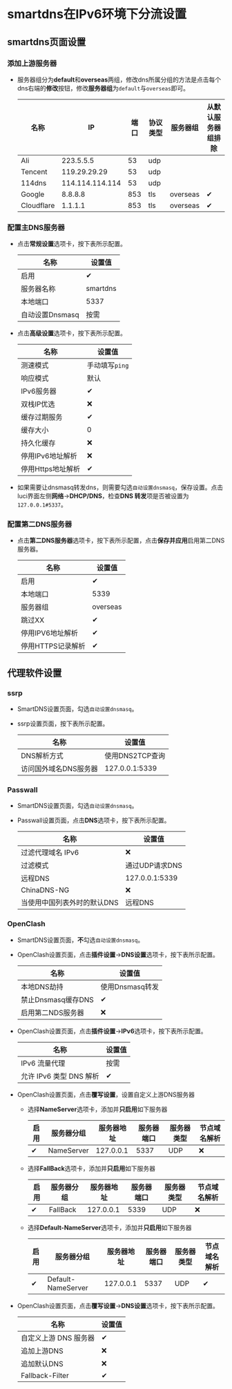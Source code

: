 # smartdns在IPv6环境下分流设置

## smartdns页面设置

### 添加上游服务器

+ 服务器组分为**default**和**overseas**两组，修改dns所属分组的方法是点击每个dns右端的**修改**按钮，修改**服务器组**为`default`与`overseas`即可。

    | 名称 | IP | 端口 | 协议类型 | 服务器组 | 从默认服务器组排除 |
    | - | - | - | - | - | - |
    | Ali | 223.5.5.5 | 53 | udp | | |
    | Tencent | 119.29.29.29 | 53 | udp | | |
    | 114dns | 114.114.114.114 | 53 | udp | | |
    | Google | 8.8.8.8 | 853 | tls | overseas | ✔ |
    | Cloudflare | 1.1.1.1 | 853 | tls | overseas | ✔ |

### 配置主DNS服务器

+ 点击**常规设置**选项卡，按下表所示配置。

    | 名称 | 设置值 |
    | - | - |
    | 启用 | ✔ |
    | 服务器名称 | smartdns |
    | 本地端口 | 5337 |
    | 自动设置Dnsmasq | 按需 |

+ 点击**高级设置**选项卡，按下表所示配置。

    | 名称 | 设置值 |
    | - | - |
    | 测速模式 | 手动填写`ping` |
    | 响应模式 | 默认 |
    | IPv6服务器 | ✔ |
    | 双栈IP优选 | ❌ |
    | 缓存过期服务 | ✔ |
    | 缓存大小 | 0 |
    | 持久化缓存 | ❌ |
    | 停用IPv6地址解析 | ❌ |
    | 停用Https地址解析 | ✔ |

+ 如果需要让dnsmasq转发dns，则需要勾选`自动设置dnsmasq`，保存设置。点击luci界面左侧**网络**->**DHCP/DNS**，检查**DNS 转发**项是否被设置为`127.0.0.1#5337`。

### 配置第二DNS服务器

+ 点击**第二DNS服务器**选项卡，按下表所示配置，点击**保存并应用**启用第二DNS服务器。

    | 名称 | 设置值 |
    | - | - |
    | 启用 | ✔ |
    | 本地端口 | 5339 |
    | 服务器组 | overseas |
    | 跳过XX | ✔ |
    | 停用IPV6地址解析 | ✔ |
    | 停用HTTPS记录解析 | ✔ |

## 代理软件设置

### ssrp

+ SmartDNS设置页面，勾选`自动设置dnsmasq`。

+ ssrp设置页面，按下表所示配置。

    | 名称 | 设置值 |
    | - | - |
    | DNS解析方式 | 使用DNS2TCP查询 |
    | 访问国外域名DNS服务器 | 127.0.0.1:5339 |

### Passwall

+ SmartDNS设置页面，勾选`自动设置dnsmasq`。

+ Passwall设置页面，点击**DNS**选项卡，按下表所示配置。

    | 名称 | 设置值 |
    | - | - |
    | 过滤代理域名 IPv6 | ❌ |
    | 过滤模式 | 通过UDP请求DNS |
    | 远程DNS | 127.0.0.1:5339 |
    | ChinaDNS-NG | ❌ |
    | 当使用中国列表外时的默认DNS | 远程DNS |

### OpenClash

+ SmartDNS设置页面，**不**勾选`自动设置dnsmasq`。

+ OpenClash设置页面，点击**插件设置**->**DNS设置**选项卡，按下表所示配置。

    | 名称 | 设置值 |
    | - | - |
    | 本地DNS劫持 | 使用Dnsmasq转发 |
    | 禁止Dnsmasq缓存DNS | ✔ |
    | 启用第二NDS服务器 | ❌ |

+ OpenClash设置页面，点击**插件设置**->**IPv6**选项卡，按下表所示配置。

    | 名称 | 设置值 |
    | - | - |
    | IPv6 流量代理 | 按需 |
    | 允许 IPv6 类型 DNS 解析 | ✔ |

+ OpenClash设置页面，点击**覆写设置**，设置自定义上游DNS服务器

  + 选择**NameServer**选项卡，添加并**只启用**如下服务器

    | 启用 | 服务器分组 | 服务器地址 | 服务器端口 | 服务器类型 | 节点域名解析 |
    | - | - | - | - | - | - |
    | ✔ | NameServer | 127.0.0.1 | 5337 | UDP | ❌ |

  + 选择**FallBack**选项卡，添加并**只启用**如下服务器

    | 启用 | 服务器分组 | 服务器地址 | 服务器端口 | 服务器类型 | 节点域名解析 |
    | - | - | - | - | - | - |
    | ✔ | FallBack | 127.0.0.1 | 5339 | UDP | ❌ |

  + 选择**Default-NameServer**选项卡，添加并**只启用**如下服务器

    | 启用 | 服务器分组 | 服务器地址 | 服务器端口 | 服务器类型 | 节点域名解析 |
    | - | - | - | - | - | - |
    | ✔ | Default-NameServer | 127.0.0.1 | 5337 | UDP | ✔ |

+ OpenClash设置页面，点击**覆写设置**->**DNS设置**选项卡，按下表所示配置。

    | 名称 | 设置值 |
    | - | - |
    | 自定义上游 DNS 服务器 | ✔ |
    | 追加上游DNS | ❌ |
    | 追加默认DNS | ❌ |
    | Fallback-Filter | ✔ |
